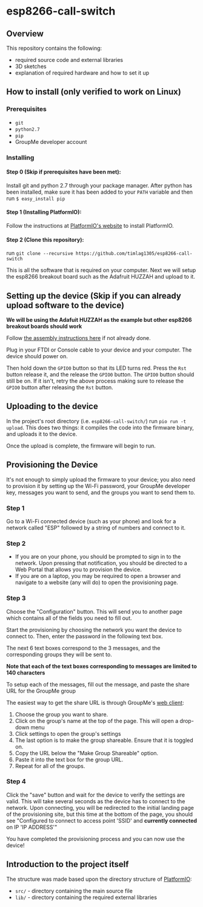# esp8266-call-switch

## Overview
This repository contains the following:

* required source code and external libraries
* 3D sketches
* explanation of required hardware and how to set it up

## How to install (only verified to work on Linux)

### Prerequisites

* `git`
* `python2.7`
* `pip`
* GroupMe developer account

### Installing

#### Step 0 (Skip if prerequisites have been met):

Install git and python 2.7 through your package manager. After python has been
installed, make sure it has been added to your `PATH` variable and then run
`$ easy_install pip`

#### Step 1 (Installing PlatformIO):

Follow the instructions at [PlatformIO's
website](http://docs.platformio.org/en/latest/installation.html) to install
PlatformIO.

#### Step 2 (Clone this repository):

run `git clone --recursive https://github.com/timlag1305/esp8266-call-switch`

This is all the software that is required on your computer. Next we will setup
the esp8266 breakout board such as the Adafruit HUZZAH and upload to it.

## Setting up the device (Skip if you can already upload software to the device)

**We will be using the Adafuit HUZZAH as the example but other esp8266
breakout boards should work**

Follow [the assembly instructions
here](https://learn.adafruit.com/adafruit-huzzah-esp8266-breakout/assembly) if
not already done.

Plug in your FTDI or Console cable to your device and your computer. The device
should power on.

Then hold down the `GPIO0` button so that its LED turns red. Press the `Rst` button
release it, and the release the `GPIO0` button. The `GPIO0` button should still be
on. If it isn't, retry the above process making sure to release the `GPIO0`
button after releasing the `Rst` button.

## Uploading to the device

In the project's root directory (i.e. `esp8266-call-switch/`) run `pio run -t
upload`. This does two things: it compiles the code into the firmware binary,
and uploads it to the device.

Once the upload is complete, the firmware will begin to run.

## Provisioning the Device

It's not enough to simply upload the firmware to your device; you also need to
provision it by setting up the Wi-Fi password, your GroupMe developer key,
messages you want to send, and the groups you want to send them to.

### Step 1

Go to a Wi-Fi connected device (such as your phone) and look for a network
called "ESP" followed by a string of numbers and connect to it.

### Step 2

* If you are on your phone, you should be prompted to sign in to the network.
Upon pressing that notification, you should be directed to a Web Portal that
allows you to provision the device.
* If you are on a laptop, you may be required to open a browser and navigate to
a website (any will do) to open the provisioning page.

### Step 3

Choose the "Configuration" button. This will send you to another page which
contains all of the fields you need to fill out. 

Start the provisioning by choosing the network you want the device to connect
to. Then, enter the password in the following text box.

The next 6 text boxes correspond to the 3 messages, and the corresponding
groups they will be sent to.

**Note that each of the text boxes corresponding to messages are limited to 140
characters**

To setup each of the messages, fill out the message, and paste the share URL
for the GroupMe group

The easiest way to get the share URL is through GroupMe's [web
client](https://web.groupme.com/chats):

1. Choose the group you want to share.
2. Click on the group's name at the top of the page. This will open a drop-down
menu
3. Click settings to open the group's settings
4. The last option is to make the group shareable. Ensure that it is toggled
on.
5. Copy the URL below the "Make Group Shareable" option.
6. Paste it into the text box for the group URL.
7. Repeat for all of the groups.

### Step 4

Click the "save" button and wait for the device to verify the settings are
valid. This will take several seconds as the device has to connect to the
network. Upon connecting, you will be redirected to the initial landing page of
the provisioning site, but this time at the bottom of the page, you should see
"Configured to connect to access point 'SSID' and **currently connected** on IP
'IP ADDRESS'"

You have completed the provisioning process and you can now use the device!

## Introduction to the project itself

The structure was made based upon the directory structure of
[PlatformIO](http://platformio.org/):

* `src/` - directory containing the main source file
* `lib/` - directory containing the required external libraries
